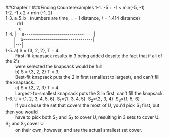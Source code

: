 ##Chapter 1
###Finding Counterexamples
1-1. -5 + -1 < min(-5, -1)  
1-2. -1 x 2 < min (-1, 2)  
1-3. a_5_b &nbsp;&nbsp;(numbers are time, _ = 1 distance, \ = 1.414 distance)    
&nbsp;&nbsp;&nbsp;&nbsp;&nbsp;&nbsp;&nbsp;&nbsp;&nbsp;\1/1    
&nbsp;&nbsp;&nbsp;&nbsp;&nbsp;&nbsp;&nbsp;&nbsp;&nbsp;&nbsp;&nbsp;c  
1-4. |---a----------------------------------|   
&nbsp;&nbsp;&nbsp;&nbsp;&nbsp;&nbsp;&nbsp;|&nbsp;&nbsp;&nbsp;&nbsp;b----------------------------------|  
&nbsp;&nbsp;&nbsp;&nbsp;&nbsp;&nbsp;&nbsp;|---|  
1-5. a) S = {3, 2, 2}, T = 4.  
&nbsp;&nbsp;&nbsp;&nbsp;&nbsp;&nbsp;&nbsp;&nbsp;First-fit knapsack results in 3 being added despite the fact that if all of the 2's  
&nbsp;&nbsp;&nbsp;&nbsp;&nbsp;&nbsp;&nbsp;&nbsp;were selected the knapsack would be full.  
&nbsp;&nbsp;&nbsp;&nbsp;&nbsp;&nbsp;&nbsp;&nbsp;b) S = {3, 2, 2} T = 3.  
&nbsp;&nbsp;&nbsp;&nbsp;&nbsp;&nbsp;&nbsp;&nbsp;Best-fit knapsack puts the 2 in first (smallest to largest), and can't fill the knapsack.  
&nbsp;&nbsp;&nbsp;&nbsp;&nbsp;&nbsp;&nbsp;&nbsp;c) S = {2, 2, 3} T = 4.  
&nbsp;&nbsp;&nbsp;&nbsp;&nbsp;&nbsp;&nbsp;&nbsp;Largest-to-smallest knapsack puts the 3 in first, can't fill the knapsack.  
1-6. U = {1, 2, 3, 4, 5, 6}&nbsp;&nbsp;S<sub>1</sub>={1, 3, 4, 5}&nbsp;&nbsp;S<sub>2</sub>={2, 3, 4}&nbsp;&nbsp;S<sub>3</sub>={1, 5, 6}  
&nbsp;&nbsp;&nbsp;&nbsp;&nbsp;&nbsp;&nbsp;&nbsp;If you chose the set that covers the most of U, you'd pick S<sub>1</sub> first, but then you would  
&nbsp;&nbsp;&nbsp;&nbsp;&nbsp;&nbsp;&nbsp;&nbsp;have to pick both S<sub>2</sub> and S<sub>3</sub> to cover U, resulting in 3 sets to cover U. S<sub>2</sub> and S<sub>3</sub> cover U  
&nbsp;&nbsp;&nbsp;&nbsp;&nbsp;&nbsp;&nbsp;&nbsp;on their own, however, and are the actual smallest set cover.
